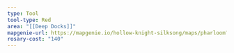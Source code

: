 ```yaml
---
type: Tool
tool-type: Red
area: "[[Deep Docks]]"
mapgenie-url: https://mapgenie.io/hollow-knight-silksong/maps/pharloom?locationIds=477917
rosary-cost: "140"
---
```

